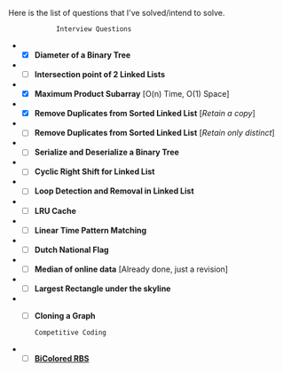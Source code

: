 Here is the list of questions that I've solved/intend to solve.   

                Interview Questions

* - [x] **Diameter of a Binary Tree**
* - [ ] **Intersection point of 2 Linked Lists**
* - [x] **Maximum Product Subarray** [O(n) Time, O(1) Space]
* - [x] **Remove Duplicates from Sorted Linked List** [_Retain a copy_]
* - [ ] **Remove Duplicates from Sorted Linked List** [_Retain only distinct_]
* - [ ] **Serialize and Deserialize a Binary Tree**
* - [ ] **Cyclic Right Shift for Linked List**
* - [ ] **Loop Detection and Removal in Linked List**
* - [ ] **LRU Cache**
* - [ ] **Linear Time Pattern Matching**
* - [ ] **Dutch National Flag**
* - [ ] **Median of online data** [Already done, just a revision]
* - [ ] **Largest Rectangle under the skyline**
* - [ ] **Cloning a Graph**   


        Competitive Coding
    
* - [ ] **[BiColored RBS](https://codeforces.com/contest/1167/problem/D)**
